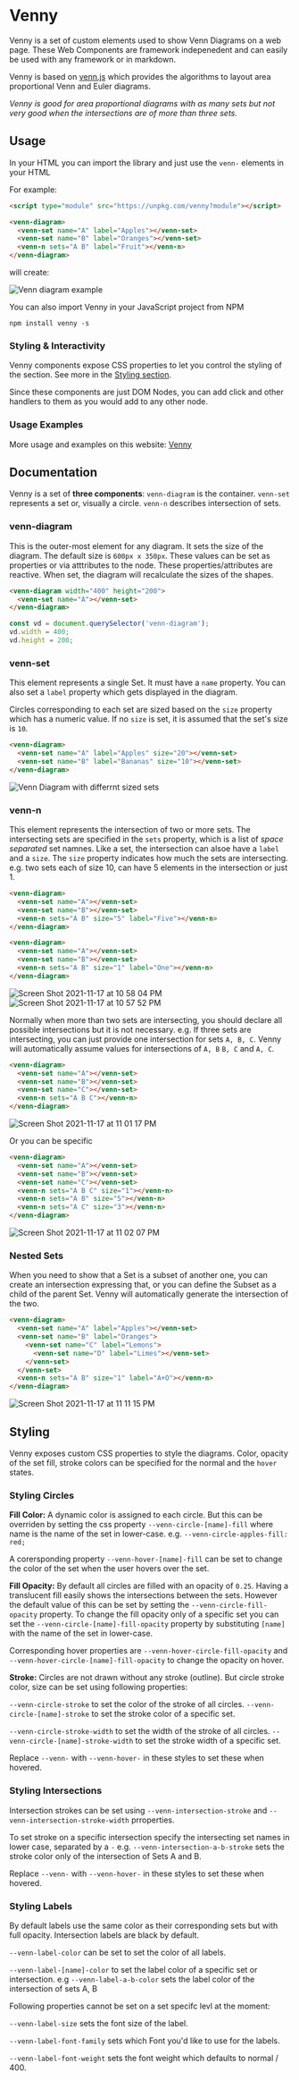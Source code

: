 # Venny

Venny is a set of custom elements used to show Venn Diagrams on a web page. These Web Components are framework indepenedent and can easily be used with any framework or in markdown. 

Venny is based on [venn.js](https://github.com/benfred/venn.js/) which provides the algorithms to layout area proportional Venn and Euler diagrams. 

_Venny is good for area proportional diagrams with as many sets but not very good when the intersections are of more than three sets._


## Usage

In your HTML you can import the library and just use the `venn-` elements in your HTML

For example:
```html
<script type="module" src="https://unpkg.com/venny?module"></script>

<venn-diagram>
  <venn-set name="A" label="Apples"></venn-set>
  <venn-set name="B" label="Oranges"></venn-set>
  <venn-n sets="A B" label="Fruit"></venn-n>
</venn-diagram>
```

will create:

![Venn diagram example](https://user-images.githubusercontent.com/833927/142365349-bd5ca46d-7c3b-41cd-98ee-94848c4f6094.png)


You can also import Venny in your JavaScript project from NPM

```
npm install venny -s
```

### Styling & Interactivity

Venny components expose CSS properties to let you control the styling of the section. See more in the [Styling section](#styling).

Since these components are just DOM Nodes, you can add click and other handlers to them as you would add to any other node. 

### Usage Examples

More usage and examples on this website: [Venny](https://roughjs.com)

## Documentation 

Venny is a set of **three components**: `venn-diagram` is the container. `venn-set` represents a set or, visually a circle. `venn-n` describes intersection of sets. 

### venn-diagram

This is the outer-most element for any diagram. It sets the size of the diagram. The default size is `600px x 350px`. These values can be set as properties or via atttributes to the node. These properties/attributes are reactive. When set, the diagram will recalculate the sizes of the shapes. 

```html
<venn-diagram width="400" height="200">
  <venn-set name="A"></venn-set>
</venn-diagram>
```

```javascript
const vd = document.querySelector('venn-diagram');
vd.width = 400;
vd.height = 200;
```

### venn-set

This element represents a single Set. It must have a `name` property. You can also set a `label` property which gets displayed in the diagram. 

Circles corresponding to each set are sized based on the `size` property which has a numeric value. If no `size` is set, it is assumed that the set's size is `10`.

```html
<venn-diagram>
  <venn-set name="A" label="Apples" size="20"></venn-set>
  <venn-set name="B" label="Bananas" size="10"></venn-set>
</venn-diagram>
```

![Venn Diagram with differrnt sized sets](https://user-images.githubusercontent.com/833927/142366532-ed00c3c0-16f9-4f18-a10e-1c7b5bafe818.png)


### venn-n

This element represents the intersection of two or more sets. The intersecting sets are specified in the `sets` property, which is a list of *space separated* set namnes.
Like a set, the intersection can alsoe have a `label` and a `size`. The `size` property indicates how much the sets are intersecting. e.g. two sets each of size 10, can have 5 elements in the intersection or just 1.

```html
<venn-diagram>
  <venn-set name="A"></venn-set>
  <venn-set name="B"></venn-set>
  <venn-n sets="A B" size="5" label="Five"></venn-n>
</venn-diagram>

<venn-diagram>
  <venn-set name="A"></venn-set>
  <venn-set name="B"></venn-set>
  <venn-n sets="A B" size="1" label="One"></venn-n>
</venn-diagram>
```

![Screen Shot 2021-11-17 at 10 58 04 PM](https://user-images.githubusercontent.com/833927/142367366-494f134c-6a59-4e3f-a117-76577b375562.png)
![Screen Shot 2021-11-17 at 10 57 52 PM](https://user-images.githubusercontent.com/833927/142367386-fc28c2de-6ac0-4dcc-b91f-13f899ca81a2.png)


Normally when more than two sets are intersecting, you should declare all possible intersections but it is not necessary. e.g. If three sets are intersecting, you can just provide one intersection for sets `A, B, C`. Venny will automatically assume values for intersections of `A, B` `B, C` and `A, C`. 

```html
<venn-diagram>
  <venn-set name="A"></venn-set>
  <venn-set name="B"></venn-set>
  <venn-set name="C"></venn-set>
  <venn-n sets="A B C"></venn-n>
</venn-diagram>
```
![Screen Shot 2021-11-17 at 11 01 17 PM](https://user-images.githubusercontent.com/833927/142367951-bed31784-289f-42ad-9a8e-ff9e05c2d017.png)

Or you can be specific 

```html
<venn-diagram>
  <venn-set name="A"></venn-set>
  <venn-set name="B"></venn-set>
  <venn-set name="C"></venn-set>
  <venn-n sets="A B C" size="1"></venn-n>
  <venn-n sets="A B" size="5"></venn-n>
  <venn-n sets="A C" size="3"></venn-n>
</venn-diagram>
```
![Screen Shot 2021-11-17 at 11 02 07 PM](https://user-images.githubusercontent.com/833927/142368046-b808e127-c4b1-436a-b9e1-fa0ddad015d8.png)

### Nested Sets

When you need to show that a Set is a subset of another one, you can create an intersection expressing that, or you can define the Subset as a child of the parent Set. Venny will automatically generate the intersection of the two.

```html
<venn-diagram>
  <venn-set name="A" label="Apples"></venn-set>
  <venn-set name="B" label="Oranges">
    <venn-set name="C" label="Lemons">
      <venn-set name="D" label="Limes"></venn-set>
    </venn-set>
  </venn-set>
  <venn-n sets="A B" size="1" label="A+O"></venn-n>
</venn-diagram>
```
![Screen Shot 2021-11-17 at 11 11 15 PM](https://user-images.githubusercontent.com/833927/142369233-21eb4005-fcec-4a4a-a9e1-605c8a6f565e.png)


## Styling 

Venny exposes custom CSS properties to style the diagrams. Color, opacity of the set fill, stroke colors can be specified for the normal and the `hover` states. 

### Styling Circles

**Fill Color:** A dynamic color is assigned to each circle. But this can be overriden by setting the css property `--venn-circle-[name]-fill` where name is the name of the set in lower-case. e.g. `--venn-circle-apples-fill: red;`

A corersponding property `--venn-hover-[name]-fill` can be set to change the color of the set when the user hovers over the set. 

**Fill Opacity:** By default all circles are filled with an opacity of `0.25`. Having a translucent fill easily shows the intersections between the sets. However the default value of this can be set by setting the `--venn-circle-fill-opacity` property. To change the fill opacity only of a specific set you can set the `--venn-circle-[name]-fill-opacity` property by substituting `[name]` with the name of the set in lower-case. 

Corresponding hover properties are `--venn-hover-circle-fill-opacity` and `--venn-hover-circle-[name]-fill-opacity` to change the opacity on hover. 

**Stroke:** Circles are not drawn without any stroke (outline). But circle stroke color, size can be set using following properties:

`--venn-circle-stroke` to set the color of the stroke of all circles. `--venn-circle-[name]-stroke` to set the stroke color of a specific set. 

`--venn-circle-stroke-width` to set the width of the stroke of all circles. `--venn-circle-[name]-stroke-width` to set the stroke width of a specific set. 

Replace `--venn-` with `--venn-hover-` in these styles to set these when hovered. 

### Styling Intersections

Intersection strokes can be set using `--venn-intersection-stroke` and `--venn-intersection-stroke-width` prroperties. 

To set stroke on a specific intersection specify the intersecting set names in lower case, separated by a `-`
e.g. `--venn-intersection-a-b-stroke` sets the stroke color only of the intersection of Sets A and B.

Replace `--venn-` with `--venn-hover-` in these styles to set these when hovered. 

### Styling Labels

By default labels use the same color as their corresponding sets but with full opacity. Intersection labels are black by default. 

`--venn-label-color` can be set to set the color of all labels. 

`--venn-label-[name]-color` to set the label color of a specific set or intersection. e.g `--venn-label-a-b-color` sets the label color of the intersection of sets A, B

Following properties cannot be set on a set specifc levl at the moment:

`--venn-label-size` sets the font size of the label.

`--venn-label-font-family` sets which Font you'd like to use for the labels.

`--venn-label-font-weight` sets the font weight which defaults to normal / 400. 

